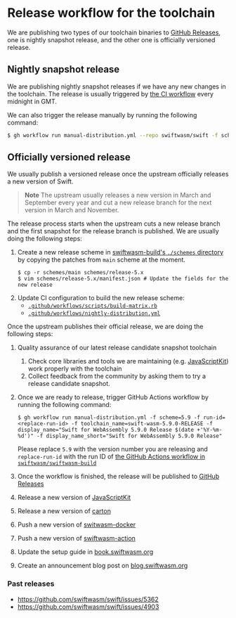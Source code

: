 # Release workflow for the toolchain

We are publishing two types of our toolchain binaries to [GitHub Releases](https://github.com/swiftwasm/swift/releases), one is nightly snapshot release, and the other one is officially versioned release.

## Nightly snapshot release

We are publishing nightly snapshot releases if we have any new changes in the toolchain. The release is usually triggered by [the CI workflow](https://github.com/swiftwasm/swift/blob/swiftwasm-distribution/.github/workflows/nightly-distribution.yml) every midnight in GMT.

We can also trigger the release manually by running the following command:

```bash
$ gh workflow run manual-distribution.yml --repo swiftwasm/swift -f scheme=main -f run-id=latest
```

## Officially versioned release

We usually publish a versioned release once the upstream officially releases a new version of Swift.

> **Note**
> The upstream usually releases a new version in March and September every year and cut a new release branch for the next version in March and November.

The release process starts when the upstream cuts a new release branch and the first snapshot for the release branch is published.
We are usually doing the following steps:

1. Create a new release scheme in [swiftwasm-build's `./schemes` directory](https://github.com/swiftwasm/swiftwasm-build/tree/main/schemes) by copying the patches from `main` scheme at the moment.
    ```console
    $ cp -r schemes/main schemes/release-5.x
    $ vim schemes/release-5.x/manifest.json # Update the fields for the new release
    ```
2. Update CI configuration to build the new release scheme:
    - [`.github/workflows/scripts/build-matrix.rb`](https://github.com/swiftwasm/swiftwasm-build/blob/acc92ffba46e92cbcea5aaef2ca2042dee88c637/.github/scripts/build-matrix.rb#L102)
    - [`.github/workflows/nightly-distribution.yml`](https://github.com/swiftwasm/swift/blob/0895044e2ba31ccd1aade8068088b1fd3137fffb/.github/workflows/nightly-distribution.yml#L8-L11)

Once the upstream publishes their official release, we are doing the following steps:

1. Quality assurance of our latest release candidate snapshot toolchain
    1. Check core libraries and tools we are maintaining (e.g. [JavaScriptKit](https://github.com/swiftwasm/JavaScriptKit)) work properly with the toolchain
    2. Collect feedback from the community by asking them to try a release candidate snapshot.
2. Once we are ready to release, trigger GitHub Actions workflow by running the following command:

    ```console
    $ gh workflow run manual-distribution.yml -f scheme=5.9 -f run-id=<replace-run-id> -f toolchain_name=swift-wasm-5.9.0-RELEASE -f display_name="Swift for WebAssembly 5.9.0 Release $(date +'%Y-%m-%d')" -f display_name_short="Swift for WebAssembly 5.9.0 Release"
    ```

    Please replace `5.9` with the version number you are releasing and `replace-run-id` with the run ID of [the GitHub Actions workflow in `swiftwasm/swiftwasm-build`](https://github.com/swiftwasm/swiftwasm-build/actions/workflows/build-toolchain.yml)

3. Once the workflow is finished, the release will be published to [GitHub Releases](https://github.com/swiftwasm/swift/releases)
4. Release a new version of [JavaScriptKit](https://github.com/swiftwasm/JavaScriptKit)
5. Release a new version of [carton](https://github.com/swiftwasm/carton)
6. Push a new version of [switwasm-docker](https://github.com/swiftwasm/swiftwasm-docker)
7. Push a new version of [swiftwasm-action](https://github.com/swiftwasm/swiftwasm-action)
8. Update the setup guide in [book.swiftwasm.org](https://github.com/swiftwasm/swiftwasm-book/blob/main/src/getting-started/setup.md)
9. Create an announcement blog post on [blog.swiftwasm.org](https://github.com/swiftwasm/blog.swiftwasm.org)


### Past releases

- https://github.com/swiftwasm/swift/issues/5362
- https://github.com/swiftwasm/swift/issues/4903
